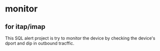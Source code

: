 # monitor
## for itap/imap
This SQL alert project is try to monitor the device by checking the device's dport and dip in outbound tracffic.
